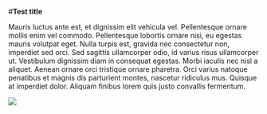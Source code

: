 #**Test title**

Mauris luctus ante est, et dignissim elit vehicula vel. Pellentesque ornare mollis enim vel commodo. Pellentesque lobortis ornare nisi, eu egestas mauris volutpat eget. Nulla turpis est, gravida nec consectetur non, imperdiet sed orci. Sed sagittis ullamcorper odio, id varius risus ullamcorper ut. Vestibulum dignissim diam in consequat egestas. Morbi iaculis nec nisl a aliquet. Aenean ornare orci tristique ornare pharetra. Orci varius natoque penatibus et magnis dis parturient montes, nascetur ridiculus mus. Quisque at imperdiet dolor. Aliquam finibus lorem quis justo convallis fermentum.

![](http://i.imgur.com/OZSWPgJ.png) 